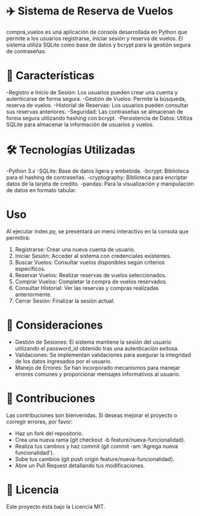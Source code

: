 # ✈️ Sistema de Reserva de Vuelos
compra_vuelos es una aplicación de consola desarrollada en Python que permite a los usuarios registrarse, iniciar sesión y reserva de vuelos. El sistema utiliza SQLite como base de datos y bcrypt para la gestión segura de contraseñas.

# 📌 Características

-Registro e Inicio de Sesión: Los usuarios pueden crear una cuenta y autenticarse de forma segura.
-Gestión de Vuelos: Permite la búsqueda, reserva de vuelos.
-Historial de Reservas: Los usuarios pueden consultar sus reservas anteriores.
-Seguridad: Las contraseñas se almacenan de forma segura utilizando hashing con bcrypt.
-Persistencia de Datos: Utiliza SQLite para almacenar la información de usuarios y vuelos.

# 🛠️ Tecnologías Utilizadas

-Python 3.x
-SQLite: Base de datos ligera y embebida.
-bcrypt: Biblioteca para el hashing de contraseñas.
-cryptography: Biblioteca para encriptar datos de la tarjeta de credito.
-pandas: Para la visualización y manipulación de datos en formato tabular.

# Uso

Al ejecutar index.py, se presentará un menú interactivo en la consola que permitirá:
1. Registrarse: Crear una nueva cuenta de usuario.
2. Iniciar Sesión: Acceder al sistema con credenciales existentes.
3. Buscar Vuelos: Consultar vuelos disponibles según criterios específicos.
4. Reservar Vuelos: Realizar reservas de vuelos seleccionados.
5. Comprar Vuelos: Completar la compra de vuelos reservados.
6. Consultar Historial: Ver las reservas y compras realizadas anteriormente.
7. Cerrar Sesión: Finalizar la sesión actual.

# 📌 Consideraciones

- Gestión de Sesiones: El sistema mantiene la sesión del usuario utilizando el password_id obtenido tras una autenticación exitosa.
- Validaciones: Se implementan validaciones para asegurar la integridad de los datos ingresados por el usuario.
- Manejo de Errores: Se han incorporado mecanismos para manejar errores comunes y proporcionar mensajes informativos al usuario.

 # 🤝 Contribuciones

Las contribuciones son bienvenidas. Si deseas mejorar el proyecto o corregir errores, por favor:
- Haz un fork del repositorio.
- Crea una nueva rama (git checkout -b feature/nueva-funcionalidad).
- Realiza tus cambios y haz commit (git commit -am 'Agrega nueva funcionalidad').
- Sube tus cambios (git push origin feature/nueva-funcionalidad).
- Abre un Pull Request detallando tus modificaciones.

# 📄 Licencia

Este proyecto está bajo la Licencia MIT. 

 
